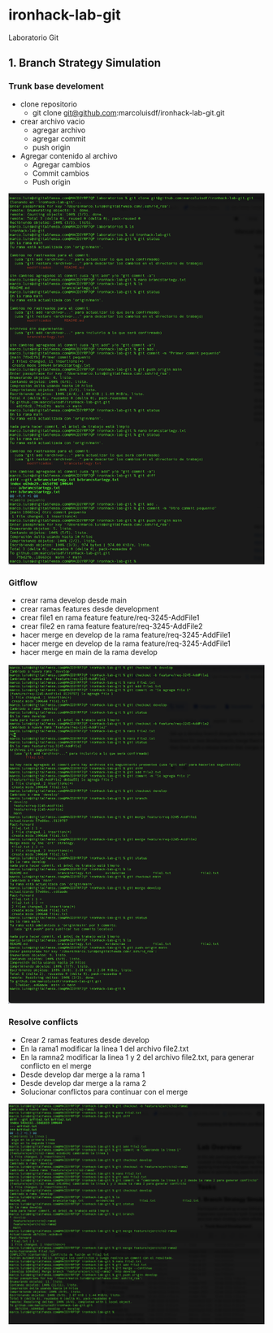 # ironhack-lab-git
Laboratorio Git

## 1. Branch Strategy Simulation

### Trunk base develoment
- clone repositorio
    - git clone git@github.com:marcoluisdf/ironhack-lab-git.git
- crear archivo vacio
    - agregar archivo
    - agregar commit
    - push origin
- Agregar contenido al archivo
    - Agregar cambios
    - Commit cambios
    - Push origin

<img src="evidencias/Ejercicio1TrunkDeveloment.png"/>

### Gitflow

- crear rama develop desde main
- crear ramas features desde development
- crear file1 en rama feature feature/req-3245-AddFile1
- crear file2 en rama feature feature/req-3245-AddFile2
- hacer merge en develop de la rama feature/req-3245-AddFile1
- hacer merge en develop de la rama feature/req-3245-AddFile1
- hacer merge en main de la rama develop

<img src="evidencias/Ejercicio1GitFlow.png"/>


### Resolve conflicts

- Crear 2 ramas features desde develop
- En la rama1 modificar la linea 1 del archivo file2.txt
- En la ramna2 modificar la linea 1 y 2 del archivo file2.txt, para generar conflicto en el merge
- Desde develop dar merge a la rama 1
- Desde develop dar merge a la rama 2
- Solucionar conflictos para continuar con el merge

<img src="evidencias/Ejercicio2Conflicts.png"/>